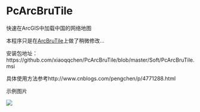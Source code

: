 # PcArcBruTile
快速在ArcGIS中加载中国的网络地图

本程序只是在[ArcBruTile](https://arcbrutile.codeplex.com/)上做了稍微修改...
<p>安装包地址：https://github.com/xiaoqqchen/PcArcBruTile/blob/master/Soft/PcArcBruTile.msi</p>
<p>具体使用方法参考http://www.cnblogs.com/pengchen/p/4771288.html</p>
<p>示例图片</p>
<p><img src="https://github.com/xiaoqqchen/PcArcBruTile/blob/master/Soft/1.png"/></p>
